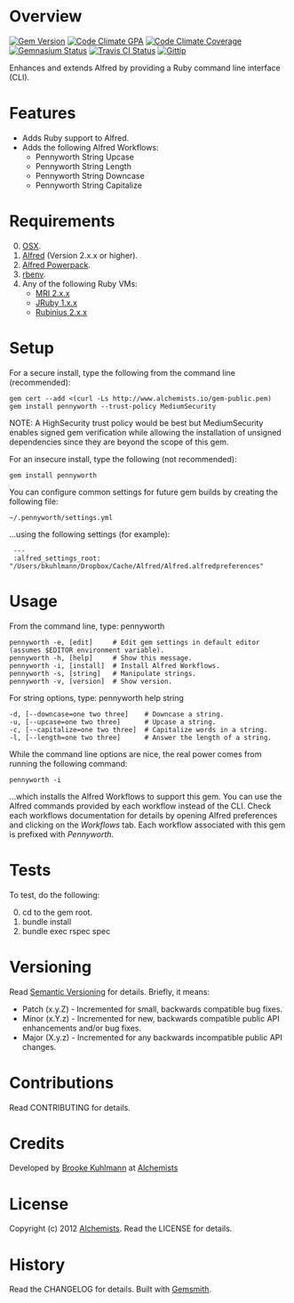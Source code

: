 # Overview

[![Gem Version](https://badge.fury.io/rb/pennyworth.png)](http://badge.fury.io/rb/pennyworth)
[![Code Climate GPA](https://codeclimate.com/github/bkuhlmann/pennyworth.png)](https://codeclimate.com/github/bkuhlmann/pennyworth)
[![Code Climate Coverage](https://codeclimate.com/github/bkuhlmann/pennyworth/coverage.png)](https://codeclimate.com/github/bkuhlmann/pennyworth)
[![Gemnasium Status](https://gemnasium.com/bkuhlmann/pennyworth.png)](https://gemnasium.com/bkuhlmann/pennyworth)
[![Travis CI Status](https://secure.travis-ci.org/bkuhlmann/pennyworth.png)](http://travis-ci.org/bkuhlmann/pennyworth)
[![Gittip](http://img.shields.io/gittip/bkuhlmann.svg)](https://www.gittip.com/bkuhlmann)

Enhances and extends Alfred by providing a Ruby command line interface (CLI).

# Features

* Adds Ruby support to Alfred.
* Adds the following Alfred Workflows:
    * Pennyworth String Upcase
    * Pennyworth String Length
    * Pennyworth String Downcase
    * Pennyworth String Capitalize

# Requirements

0. [OSX](http://www.apple.com/osx).
0. [Alfred](http://www.alfredapp.com) (Version 2.x.x or higher).
0. [Alfred Powerpack](http://www.alfredapp.com/purchase).
0. [rbenv](https://github.com/sstephenson/rbenv).
0. Any of the following Ruby VMs:
    * [MRI 2.x.x](http://www.ruby-lang.org)
    * [JRuby 1.x.x](http://jruby.org)
    * [Rubinius 2.x.x](http://rubini.us)

# Setup

For a secure install, type the following from the command line (recommended):

    gem cert --add <(curl -Ls http://www.alchemists.io/gem-public.pem)
    gem install pennyworth --trust-policy MediumSecurity

NOTE: A HighSecurity trust policy would be best but MediumSecurity enables signed gem verification while
allowing the installation of unsigned dependencies since they are beyond the scope of this gem.

For an insecure install, type the following (not recommended):

    gem install pennyworth

You can configure common settings for future gem builds by creating the following file:

    ~/.pennyworth/settings.yml

...using the following settings (for example):

     ---
     :alfred_settings_root: "/Users/bkuhlmann/Dropbox/Cache/Alfred/Alfred.alfredpreferences"

# Usage

From the command line, type: pennyworth

    pennyworth -e, [edit]     # Edit gem settings in default editor (assumes $EDITOR environment variable).
    pennyworth -h, [help]     # Show this message.
    pennyworth -i, [install]  # Install Alfred Workflows.
    pennyworth -s, [string]   # Manipulate strings.
    pennyworth -v, [version]  # Show version.

For string options, type: pennyworth help string

    -d, [--downcase=one two three]    # Downcase a string.
    -u, [--upcase=one two three]      # Upcase a string.
    -c, [--capitalize=one two three]  # Capitalize words in a string.
    -l, [--length=one two three]      # Answer the length of a string.

While the command line options are nice, the real power comes from running the following command:

    pennyworth -i

...which installs the Alfred Workflows to support this gem. You can use the Alfred commands
provided by each workflow instead of the CLI. Check each workflows documentation for details by
opening Alfred preferences and clicking on the _Workflows_ tab. Each workflow associated with this
gem is prefixed with _Pennyworth_.

# Tests

To test, do the following:

0. cd to the gem root.
0. bundle install
0. bundle exec rspec spec

# Versioning

Read [Semantic Versioning](http://semver.org) for details. Briefly, it means:

* Patch (x.y.Z) - Incremented for small, backwards compatible bug fixes.
* Minor (x.Y.z) - Incremented for new, backwards compatible public API enhancements and/or bug fixes.
* Major (X.y.z) - Incremented for any backwards incompatible public API changes.

# Contributions

Read CONTRIBUTING for details.

# Credits

Developed by [Brooke Kuhlmann](http://www.alchemists.io) at [Alchemists](http://www.alchemists.io)

# License

Copyright (c) 2012 [Alchemists](http://www.alchemists.io).
Read the LICENSE for details.

# History

Read the CHANGELOG for details.
Built with [Gemsmith](https://github.com/bkuhlmann/gemsmith).
